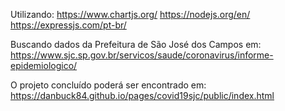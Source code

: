 Utilizando:
https://www.chartjs.org/
https://nodejs.org/en/
https://expressjs.com/pt-br/

Buscando dados da Prefeitura de São José dos Campos em:
https://www.sjc.sp.gov.br/servicos/saude/coronavirus/informe-epidemiologico/

O projeto concluído poderá ser encontrado em:
https://danbuck84.github.io/pages/covid19sjc/public/index.html
